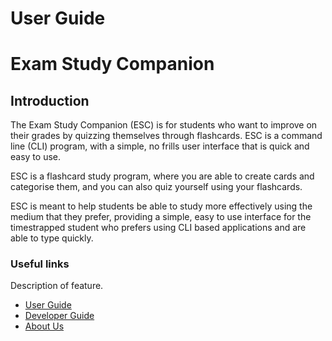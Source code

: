 
# User Guide
# Exam Study Companion


## Introduction 
The Exam Study Companion (ESC) is for students who want to improve on their grades by quizzing themselves through flashcards. ESC is a command line (CLI) program, with a simple, no frills user interface that is quick and easy to use.

ESC is a flashcard study program, where you are able to create cards and categorise them, and you can also quiz yourself using your flashcards.

ESC is meant to help students be able to study more effectively using the medium that they prefer, providing a simple, easy to use interface for the timestrapped student who prefers using CLI based applications and are able to type quickly.


### Useful links
Description of feature.
* [User Guide](UserGuide.md)
* [Developer Guide](UserGuide.md)
* [About Us](AboutUs.md)
